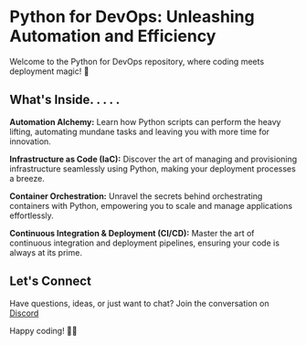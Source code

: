 # Python for DevOps: Unleashing Automation and Efficiency
Welcome to the Python for DevOps repository, where coding meets deployment magic! 🚀

## What's Inside. . . . .
**Automation Alchemy:** Learn how Python scripts can perform the heavy lifting, automating mundane tasks and leaving you with more time for innovation. 

**Infrastructure as Code (IaC):** Discover the art of managing and provisioning infrastructure seamlessly using Python, making your deployment processes a breeze.

**Container Orchestration:** Unravel the secrets behind orchestrating containers with Python, empowering you to scale and manage applications effortlessly.

**Continuous Integration & Deployment (CI/CD):** Master the art of continuous integration and deployment pipelines, ensuring your code is always at its prime.

## Let's Connect
Have questions, ideas, or just want to chat? Join the conversation on [Discord](https://discordapp.com/users/877531143610708028)

Happy coding! 🐍✨
